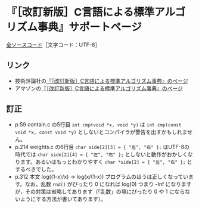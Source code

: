 # 『［改訂新版］C言語による標準アルゴリズム事典』サポートページ

[全ソースコード](src/)［文字コード：UTF-8］

## リンク

* 技術評論社の[『［改訂新版］C言語による標準アルゴリズム事典』のページ](http://gihyo.jp/book/2018/978-4-7741-9690-9)
* アマゾンの[『［改訂新版］C言語による標準アルゴリズム事典』のページ](https://www.amazon.co.jp/dp/4774196908)

## 訂正

* p.59 contain.c の5行目 `int cmp(void *x, void *y)` は `int cmp(const void *x, const void *y)` としないとコンパイラが警告を出すかもしれません。
* p.214 weights.c の6行目 `char side[2][3] = { "左", "右" };` はUTF-8の時代では `char side[2][4] = { "左", "右" };` としないと動作がおかしくなります。あるいはもっとわかりやすく `char *side[2] = { "左", "右" };` とするべきでした。
* p.312 本文 log((1-x)/x) → log(x/(1-x)) プログラムのほうは正しくなっています。なお，乱数 `rnd()` がぴったり 0 になれば log(0) つまり -Inf になりますが，その対策は省略してあります（「乱数」の項にぴったり 0 や 1 にならないようにする方法が書いてあります）。

